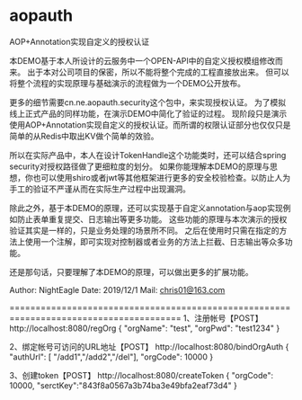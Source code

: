 # aopauth
AOP+Annotation实现自定义的授权认证


本DEMO基于本人所设计的云服务中一个OPEN-API中的自定义授权模组修改而来。
出于本对公司项目的保密，所以不能将整个完成的工程直接放出来。
但可以将整个流程的实现原理与基础演示的流程做为一个DEMO公开放布。

更多的细节需要cn.ne.aopauth.security这个包中，来实现授权认证。
为了模拟线上正式产品的同样功能，在演示DEMO中简化了验证的过程。
现阶段只是演示使用AOP+Annotation实现自定义的授权认证。而所谓的权限认证部分也仅仅只是简单的从Redis中取出KV做个简单的效验。

所以在实际产品中，本人在设计TokenHandle这个功能类时，还可以结合spring security对授权路径做了更细粒度的划分。
如果你能理解本DEMO的原理与思想，你也可以使用shiro或者jwt等其他框架进行更多的安全校验检查。以防止人为手工的验证不严谨从而在实际生产过程中出现漏洞。


除此之外，基于本DEMO的原理，还可以实现基于自定义annotation与aop实现例如防止表单重复提交、日志输出等更多功能。
这些功能的原理与本次演示的授权验证其实是一样的，只是业务处理的场景所不同。
之后在使用时只需在指定的方法上使用一个注解，即可实现对控制器或者业务的方法上拦截、日志输出等众多功能。

还是那句话，只要理解了本DEMO的原理，可以做出更多的扩展功能。


Author: NightEagle
Date: 2019/12/1
Mail: chris01@163.com

=======================================================================================
1、注册帐号【POST】
http://localhost:8080/regOrg
{
  "orgName": "test",
  "orgPwd": "test1234"
}

2、绑定帐号可访问的URL地址【POST】
http://localhost:8080/bindOrgAuth
{
  "authUrl": [  "/add1","/add2","/del"],
  "orgCode": 10000
}

3、创建token【POST】
http://localhost:8080/createToken
{
  "orgCode": 10000,
  "serctKey":"843f8a0567a3b74ba3e49bfa2eaf73d4"
}
